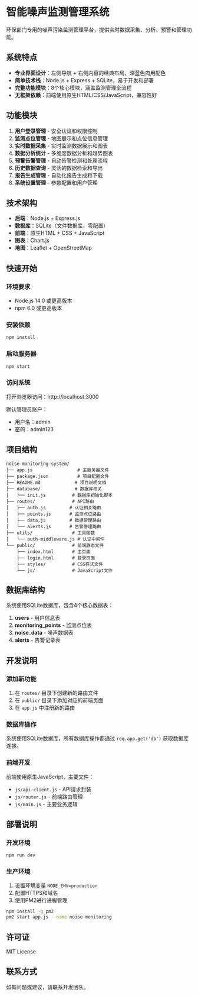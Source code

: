 # 智能噪声监测管理系统

环保部门专用的噪声污染监测管理平台，提供实时数据采集、分析、预警和管理功能。

## 系统特点

- **专业界面设计**：左侧导航 + 右侧内容的经典布局，深蓝色商用配色
- **简单技术栈**：Node.js + Express + SQLite，易于开发和部署
- **完整功能模块**：8个核心模块，涵盖监测管理全流程
- **无框架依赖**：前端使用原生HTML/CSS/JavaScript，兼容性好

## 功能模块

1. **用户登录管理** - 安全认证和权限控制
2. **监测点位管理** - 地图展示和点位信息管理
3. **实时数据采集** - 实时监测数据展示和图表
4. **数据分析统计** - 多维度数据分析和趋势图表
5. **预警告警管理** - 自动告警检测和处理流程
6. **历史数据查询** - 灵活的数据检索和导出
7. **报告生成管理** - 自动化报告生成和下载
8. **系统设置管理** - 参数配置和用户管理

## 技术架构

- **后端**：Node.js + Express.js
- **数据库**：SQLite（文件数据库，零配置）
- **前端**：原生HTML + CSS + JavaScript
- **图表**：Chart.js
- **地图**：Leaflet + OpenStreetMap

## 快速开始

### 环境要求

- Node.js 14.0 或更高版本
- npm 6.0 或更高版本

### 安装依赖

```bash
npm install
```

### 启动服务器

```bash
npm start
```

### 访问系统

打开浏览器访问：http://localhost:3000

默认管理员账户：
- 用户名：admin
- 密码：admin123

## 项目结构

```
noise-monitoring-system/
├── app.js                 # 主服务器文件
├── package.json           # 项目配置文件
├── README.md             # 项目说明文档
├── database/             # 数据库相关
│   └── init.js          # 数据库初始化脚本
├── routes/              # API路由
│   ├── auth.js         # 认证相关路由
│   ├── points.js       # 监测点位路由
│   ├── data.js         # 数据管理路由
│   └── alerts.js       # 告警管理路由
├── utils/               # 工具函数
│   └── auth-middleware.js # 认证中间件
└── public/              # 前端静态文件
    ├── index.html       # 主页面
    ├── login.html       # 登录页面
    ├── styles/          # CSS样式文件
    └── js/              # JavaScript文件
```

## 数据库结构

系统使用SQLite数据库，包含4个核心数据表：

1. **users** - 用户信息表
2. **monitoring_points** - 监测点位表
3. **noise_data** - 噪声数据表
4. **alerts** - 告警记录表

## 开发说明

### 添加新功能

1. 在 `routes/` 目录下创建新的路由文件
2. 在 `public/` 目录下添加对应的前端页面
3. 在 `app.js` 中注册新的路由

### 数据库操作

系统使用SQLite数据库，所有数据库操作都通过 `req.app.get('db')` 获取数据库连接。

### 前端开发

前端使用原生JavaScript，主要文件：
- `js/api-client.js` - API请求封装
- `js/router.js` - 前端路由管理
- `js/main.js` - 主要业务逻辑

## 部署说明

### 开发环境

```bash
npm run dev
```

### 生产环境

1. 设置环境变量 `NODE_ENV=production`
2. 配置HTTPS和域名
3. 使用PM2进行进程管理

```bash
npm install -g pm2
pm2 start app.js --name noise-monitoring
```

## 许可证

MIT License

## 联系方式

如有问题或建议，请联系开发团队。